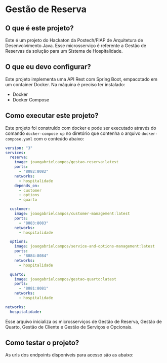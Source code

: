# Gestão de Reserva

## O que é este projeto?

Este é um projeto do Hackaton da Postech/FIAP de Arquitetura de Desenvolvimento Java.
Esse microsserviço é referente a Gestão de Reservas da solução para um Sistema de
Hospitalidade.

## O que eu devo configurar?

Este projeto implementa uma API Rest com Spring Boot, empacotado
em um container Docker.
Na máquina é preciso ter instalado:
* Docker
* Docker Compose

## Como executar este projeto?

Este projeto foi construído com docker e pode ser executado através do comando
`docker-compose up` no diretório que contenha o arquivo `docker-compose.yaml`
com o conteúdo abaixo:
```yaml
version: "3"
services:
  reserva:
    image: joaogabrielcampos/gestao-reserva:latest
    ports:
      - "8082:8082"
    networks:
      - hospitalidade
    depends_on:
      - customer
      - options
      - quarto

  customer:
    image: joaogabrielcampos/customer-management:latest
    ports:
      - "8083:8083"
    networks:
      - hospitalidade

  options:
    image: joaogabrielcampos/service-and-options-management:latest
    ports:
      - "8084:8084"
    networks:
      - hospitalidade

  quarto:
    image: joaogabrielcampos/gestao-quarto:latest
    ports:
      - "8081:8081"
    networks:
      - hospitalidade

networks:
  hospitalidade:
```

Esse arquivo inicializa os microsserviços de Gestão de Reserva,
Gestão de Quarto, Gestão de Cliente e Gestão de Serviços e Opcionais.

## Como testar o projeto?

As urls dos endpoints disponíveis para acesso são as abaixo: